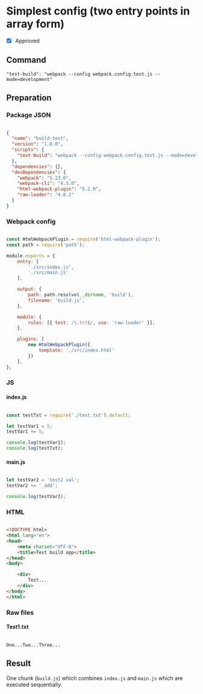 # Simplest config (two entry points in array form)

- [X] Approved

## Command

`"test-build": "webpack --config webpack.config.test.js --mode=development"`

## Preparation

### Package JSON

```json

{
  "name": "build-test",
  "version": "1.0.0",
  "scripts": {
    "test-build": "webpack --config webpack.config.test.js --mode=development"
  },
  "dependencies": {},
  "devDependencies": {
    "webpack": "5.23.0",
    "webpack-cli": "4.5.0",
    "html-webpack-plugin": "5.2.0",
    "raw-loader": "4.0.2"
  }
}

```

### Webpack config

```javascript

const HtmlWebpackPlugin = require('html-webpack-plugin');
const path = require('path');

module.exports = {
    entry: [
        './src/index.js',
        './src/main.js'
    ],

    output: {
        path: path.resolve(__dirname, 'build'),
        filename: 'build.js',
    },

    module: {
        rules: [{ test: /\.txt$/, use: 'raw-loader' }],
    },

    plugins: [
        new HtmlWebpackPlugin({
            template: './src/index.html'
        })
    ],
};

```

### JS

#### index.js

```javascript

const testTxt = require('./test.txt').default;

let testVar1 = 5;
testVar1 += 5;

console.log(testVar1);
console.log(testTxt);

````

#### main.js

```javascript

let testVar2 = 'test2 val';
testVar2 += '_add';

console.log(testVar2);

```

### HTML

```html

<!DOCTYPE html>
<html lang="en">
<head>
    <meta charset="UTF-8">
    <title>Test build app</title>
</head>
<body>

    <div>
        Test...
    </div>
</body>
</html>

```

### Raw files

#### Test1.txt

```text

One...Two...Three...

```

## Result

One chunk (`build.js`) which combines `index.js` and `main.js` which are executed sequentially.


